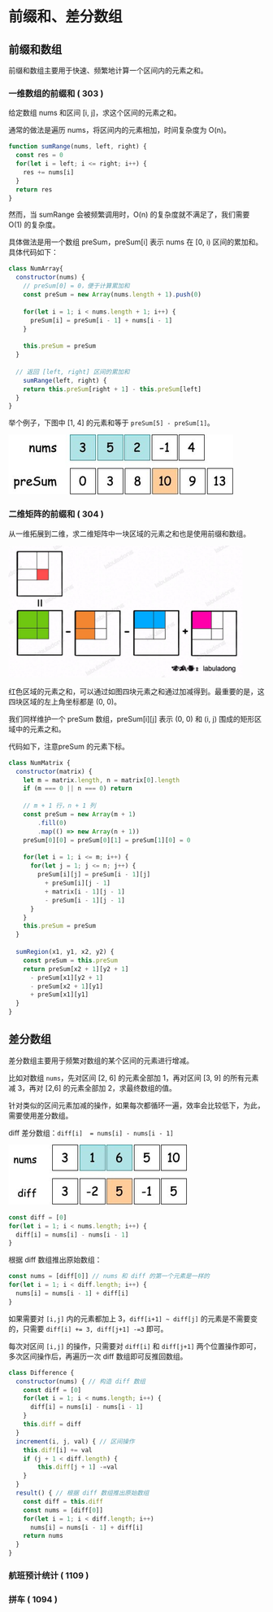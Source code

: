 # 前缀和、差分数组

## 前缀和数组

前缀和数组主要用于快速、频繁地计算一个区间内的元素之和。

### 一维数组的前缀和 ( 303 )

给定数组 nums 和区间 [i, j]，求这个区间的元素之和。

通常的做法是遍历 nums，将区间内的元素相加，时间复杂度为 O(n)。

```javascript
function sumRange(nums, left, right) {
  const res = 0
  for(let i = left; i <= right; i++) {
    res += nums[i]
  }
  return res
}
```

然而，当 sumRange 会被频繁调用时，O(n) 的复杂度就不满足了，我们需要 O(1) 的复杂度。

具体做法是用一个数组 preSum，preSum[i] 表示 nums 在 [0, i) 区间的累加和。具体代码如下：

```javascript
class NumArray{
  constructor(nums) {
    // preSum[0] = 0，便于计算累加和
    const preSum = new Array(nums.length + 1).push(0)

    for(let i = 1; i < nums.length + 1; i++) {
      preSum[i] = preSum[i - 1] + nums[i - 1]
    }

    this.preSum = preSum
  }

  // 返回 [left, right] 区间的累加和
	sumRange(left, right) {
    return this.preSum[right + 1] - this.preSum[left]
  }
}
```

举个例子，下图中 [1, 4] 的元素和等于 `preSum[5] - preSum[1]`。

<img class="img-mid" src="https://raw.githubusercontent.com/yamsfeer/pic-bed/master/e6c9d24egy1h5hpwi5aakj20ca039q2x.jpg" />

### 二维矩阵的前缀和 ( 304 )

从一维拓展到二维，求二维矩阵中一块区域的元素之和也是使用前缀和数组。

<img class="img-mid" src="https://raw.githubusercontent.com/yamsfeer/pic-bed/master/e6c9d24egy1h5i55xhxtzj20zk0k0gmg.jpg" style="zoom: 45%;" />

红色区域的元素之和，可以通过如图四块元素之和通过加减得到。最重要的是，这四块区域的左上角坐标都是 (0, 0)。

我们同样维护一个 preSum 数组，preSum[i][j] 表示 (0, 0) 和 (i, j) 围成的矩形区域中的元素之和。

代码如下，注意preSum 的元素下标。

```javascript
class NumMatrix {
  constructor(matrix) {
    let m = matrix.length, n = matrix[0].length
    if (m === 0 || n === 0) return

    // m + 1 行，n + 1 列
    const preSum = new Array(m + 1)
    	.fill(0)
    	.map(() => new Array(n + 1))
    preSum[0][0] = preSum[0][1] = preSum[1][0] = 0

    for(let i = 1; i <= m; i++) {
      for(let j = 1; j <= n; j++) {
        preSum[i][j] = preSum[i - 1][j]
          + preSum[i][j - 1]
          + matrix[i - 1][j - 1]
          - preSum[i - 1][j - 1]
      }
    }
    this.preSum = preSum
  }

  sumRegion(x1, y1, x2, y2) {
    const preSum = this.preSum
    return preSum[x2 + 1][y2 + 1]
      - preSum[x1][y2 + 1]
      - preSum[x2 + 1][y1]
      + preSum[x1][y1]
  }
}
```

## 差分数组

差分数组主要用于频繁对数组的某个区间的元素进行增减。

比如对数组 `nums`，先对区间 [2, 6] 的元素全部加 1，再对区间 [3, 9] 的所有元素减 3，再对 [2,6] 的元素全部加 2，求最终数组的值。

针对类似的区间元素加减的操作，如果每次都循环一遍，效率会比较低下，为此，需要使用差分数组。

diff 差分数组：`diff[i]  = nums[i] - nums[i - 1]`

<img class="img-mid" src="https://raw.githubusercontent.com/yamsfeer/pic-bed/master/e6c9d24egy1h5ic7wgv5tj209r039q2v.jpg" />

```javascript
const diff = [0]
for(let i = 1; i < nums.length; i++) {
  diff[i] = nums[i] - nums[i - 1]
}
```

根据 diff 数组推出原始数组：

```javascript
const nums = [diff[0]] // nums 和 diff 的第一个元素是一样的
for(let i = 1; i < diff.length; i++) {
  nums[i] = nums[i - 1] + diff[i]
}
```

如果需要对 `[i,j]` 内的元素都加上 3，`diff[i+1] ~ diff[j]` 的元素是不需要变的，只需要 `diff[i] += 3, diff[j+1] -=3` 即可。

每次对区间 `[i,j]` 的操作，只需要对 `diff[i]` 和 `diff[j+1]` 两个位置操作即可，多次区间操作后，再遍历一次 diff 数组即可反推回数组。

```javascript
class Difference {
  constructor(nums) { // 构造 diff 数组
    const diff = [0]
    for(let i = 1; i < nums.length; i++) {
      diff[i] = nums[i] - nums[i - 1]
    }
    this.diff = diff
  }
  increment(i, j, val) { // 区间操作
    this.diff[i] += val
    if (j + 1 < diff.length) {
    	this.diff[j + 1] -=val
    }
  }
  result() { // 根据 diff 数组推出原始数组
    const diff = this.diff
    const nums = [diff[0]]
    for(let i = 1; i < diff.length; i++)
      nums[i] = nums[i - 1] + diff[i]
    return nums
  }
}
```

### 航班预计统计 ( 1109 )

### 拼车 ( 1094 )
